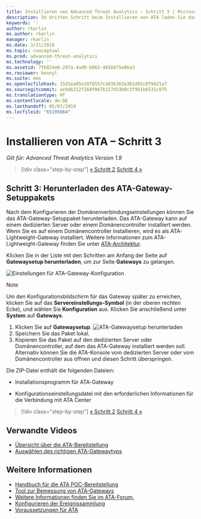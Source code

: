 ```yaml
---
title: Installieren von Advanced Threat Analytics – Schritt 3 | Microsoft-Dokumentation
description: Im dritten Schritt beim Installieren von ATA laden Sie das ATA-Gateway-Setuppaket herunter.
keywords: ''
author: rkarlin
ms.author: rkarlin
manager: rkarlin
ms.date: 3/21/2018
ms.topic: conceptual
ms.prod: advanced-threat-analytics
ms.technology: ''
ms.assetid: 7fb024e6-297a-4ad9-b962-481bb75a0ba3
ms.reviewer: bennyl
ms.suite: ems
ms.openlocfilehash: 15d1ea65e18f8557c4d36363a381d05c0f9421a7
ms.sourcegitcommit: ae9db212f268f067b217d33b0c3f991b6531c975
ms.translationtype: HT
ms.contentlocale: de-DE
ms.lasthandoff: 05/07/2019
ms.locfileid: "65195864"
---
```

# <a name="install-ata---step-3"></a>Installieren von ATA – Schritt 3

*Gilt für: Advanced Threat Analytics Version 1.9*

> [!div class="step-by-step"]
> [« Schritt 2](install-ata-step2.md)
> [Schritt 4 »](install-ata-step4.md)

## <a name="step-3-download-the-ata-gateway-setup-package"></a>Schritt 3: Herunterladen des ATA-Gateway-Setuppakets

Nach dem Konfigurieren der Domänenverbindungseinstellungen können Sie das ATA-Gateway-Setuppaket herunterladen. Das ATA-Gateway kann auf einem dedizierten Server oder einem Domänencontroller installiert werden. Wenn Sie es auf einem Domänencontroller installieren, wird es als ATA-Lightweight-Gateway installiert. Weitere Informationen zum ATA-Lightweight-Gateway finden Sie unter [ATA-Architektur](ata-architecture.md). 

Klicken Sie in der Liste mit den Schritten am Anfang der Seite auf **Gatewaysetup herunterladen**, um zur Seite **Gateways** zu gelangen.

![Einstellungen für ATA-Gateway-Konfiguration](media/ATA_1.7-welcome-download-gateway.PNG)

> [!NOTE] 
> Um den Konfigurationsbildschirm für das Gateway später zu erreichen, klicken Sie auf das **Servereinstellungs-Symbol** (in der oberen rechten Ecke), und wählen Sie **Konfiguration** aus. Klicken Sie anschließend unter **System** auf **Gateways**.  

1.  Klicken Sie auf **Gatewaysetup**.
  ![ATA-Gatewaysetup herunterladen](media/download-gateway-setup.png)
2.  Speichern Sie das Paket lokal.
3.  Kopieren Sie das Paket auf den dedizierten Server oder Domänencontroller, auf dem das ATA-Gateway installiert werden soll. Alternativ können Sie die ATA-Konsole vom dedizierten Server oder vom Domänencontroller aus öffnen und diesen Schritt überspringen.

Die ZIP-Datei enthält die folgenden Dateien:

-   Installationsprogramm für ATA-Gateway

-   Konfigurationseinstellungsdatei mit den erforderlichen Informationen für die Verbindung mit ATA Center


> [!div class="step-by-step"]
> [« Schritt 2](install-ata-step2.md)
> [Schritt 4 »](install-ata-step4.md)


## <a name="related-videos"></a>Verwandte Videos
- [Übersicht über die ATA-Bereitstellung](https://channel9.msdn.com/Shows/Microsoft-Security/Overview-of-ATA-Deployment-in-10-Minutes)
- [Auswählen des richtigen ATA-Gatewaytyps](https://channel9.msdn.com/Shows/Microsoft-Security/ATA-Deployment-Choose-the-Right-Gateway-Type)

## <a name="see-also"></a>Weitere Informationen
- [Handbuch für die ATA POC-Bereitstellung](http://aka.ms/atapoc)
- [Tool zur Bemessung von ATA-Gateways](http://aka.ms/atasizingtool)
- [Weitere Informationen finden Sie im ATA-Forum.](https://social.technet.microsoft.com/Forums/security/home?forum=mata)
- [Konfigurieren der Ereignissammlung](configure-event-collection.md)
- [Voraussetzungen für ATA](ata-prerequisites.md)
